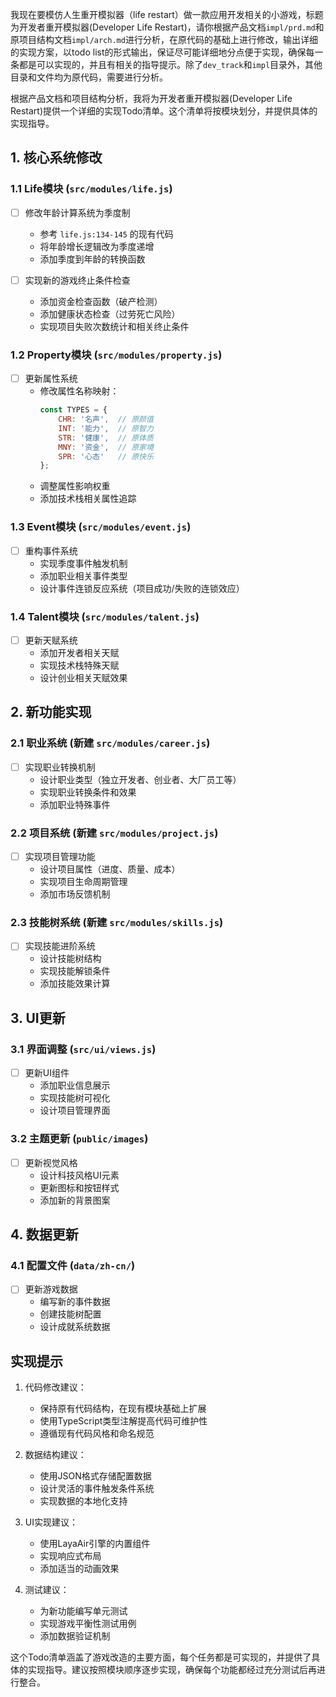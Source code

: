 我现在要模仿人生重开模拟器（life restart）做一款应用开发相关的小游戏，标题为开发者重开模拟器(Developer Life Restart)，请你根据产品文档`impl/prd.md`和原项目结构文档`impl/arch.md`进行分析，在原代码的基础上进行修改，输出详细的实现方案，以todo list的形式输出，保证尽可能详细地分点便于实现，确保每一条都是可以实现的，并且有相关的指导提示。除了`dev_track`和`impl`目录外，其他目录和文件均为原代码，需要进行分析。




          
根据产品文档和项目结构分析，我将为开发者重开模拟器(Developer Life Restart)提供一个详细的实现Todo清单。这个清单将按模块划分，并提供具体的实现指导。

## 1. 核心系统修改

### 1.1 Life模块 (`src/modules/life.js`)
- [ ] 修改年龄计算系统为季度制
  - 参考 `life.js:134-145` 的现有代码
  - 将年龄增长逻辑改为季度递增
  - 添加季度到年龄的转换函数

- [ ] 实现新的游戏终止条件检查
  - 添加资金检查函数（破产检测）
  - 添加健康状态检查（过劳死亡风险）
  - 实现项目失败次数统计和相关终止条件

### 1.2 Property模块 (`src/modules/property.js`)
- [ ] 更新属性系统
  - 修改属性名称映射：
    ```javascript
    const TYPES = {
        CHR: '名声',  // 原颜值
        INT: '能力',  // 原智力
        STR: '健康',  // 原体质
        MNY: '资金',  // 原家境
        SPR: '心态'   // 原快乐
    };
    ```
  - 调整属性影响权重
  - 添加技术栈相关属性追踪

### 1.3 Event模块 (`src/modules/event.js`)
- [ ] 重构事件系统
  - 实现季度事件触发机制
  - 添加职业相关事件类型
  - 设计事件连锁反应系统（项目成功/失败的连锁效应）

### 1.4 Talent模块 (`src/modules/talent.js`)
- [ ] 更新天赋系统
  - 添加开发者相关天赋
  - 实现技术栈特殊天赋
  - 设计创业相关天赋效果

## 2. 新功能实现

### 2.1 职业系统 (新建 `src/modules/career.js`)
- [ ] 实现职业转换机制
  - 设计职业类型（独立开发者、创业者、大厂员工等）
  - 实现职业转换条件和效果
  - 添加职业特殊事件

### 2.2 项目系统 (新建 `src/modules/project.js`)
- [ ] 实现项目管理功能
  - 设计项目属性（进度、质量、成本）
  - 实现项目生命周期管理
  - 添加市场反馈机制

### 2.3 技能树系统 (新建 `src/modules/skills.js`)
- [ ] 实现技能进阶系统
  - 设计技能树结构
  - 实现技能解锁条件
  - 添加技能效果计算

## 3. UI更新

### 3.1 界面调整 (`src/ui/views.js`)
- [ ] 更新UI组件
  - 添加职业信息展示
  - 实现技能树可视化
  - 设计项目管理界面

### 3.2 主题更新 (`public/images`)
- [ ] 更新视觉风格
  - 设计科技风格UI元素
  - 更新图标和按钮样式
  - 添加新的背景图案

## 4. 数据更新

### 4.1 配置文件 (`data/zh-cn/`)
- [ ] 更新游戏数据
  - 编写新的事件数据
  - 创建技能树配置
  - 设计成就系统数据

## 实现提示

1. 代码修改建议：
   - 保持原有代码结构，在现有模块基础上扩展
   - 使用TypeScript类型注解提高代码可维护性
   - 遵循现有代码风格和命名规范

2. 数据结构建议：
   - 使用JSON格式存储配置数据
   - 设计灵活的事件触发条件系统
   - 实现数据的本地化支持

3. UI实现建议：
   - 使用LayaAir引擎的内置组件
   - 实现响应式布局
   - 添加适当的动画效果

4. 测试建议：
   - 为新功能编写单元测试
   - 实现游戏平衡性测试用例
   - 添加数据验证机制

这个Todo清单涵盖了游戏改造的主要方面，每个任务都是可实现的，并提供了具体的实现指导。建议按照模块顺序逐步实现，确保每个功能都经过充分测试后再进行整合。

        